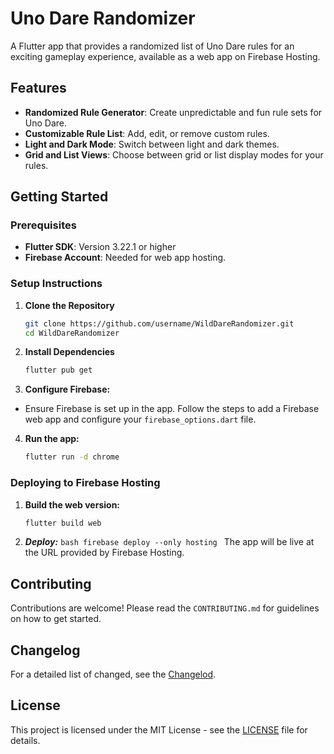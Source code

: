 # Uno Dare Randomizer

A Flutter app that provides a randomized list of Uno Dare rules for an exciting gameplay experience, available as a web app on Firebase Hosting.

## Features

- **Randomized Rule Generator**: Create unpredictable and fun rule sets for Uno Dare.
- **Customizable Rule List**: Add, edit, or remove custom rules.
- **Light and Dark Mode**: Switch between light and dark themes.
- **Grid and List Views**: Choose between grid or list display modes for your rules.

## Getting Started

### Prerequisites

- **Flutter SDK**: Version 3.22.1 or higher
- **Firebase Account**: Needed for web app hosting.

### Setup Instructions

1. **Clone the Repository**

   ```bash
   git clone https://github.com/username/WildDareRandomizer.git
   cd WildDareRandomizer
   ```

2. **Install Dependencies**

   ```bash
   flutter pub get
   ```

3. **Configure Firebase:**

- Ensure Firebase is set up in the app. Follow the steps to add a Firebase web app and configure your `firebase_options.dart` file.

4. **Run the app:**
   ```bash
   flutter run -d chrome
   ```

### Deploying to Firebase Hosting

1. **Build the web version:**

   ```bash
   flutter build web
   ```

2. **_Deploy:_**
   `bash
 firebase deploy --only hosting
 `
   The app will be live at the URL provided by Firebase Hosting.

## Contributing

Contributions are welcome! Please read the `CONTRIBUTING.md` for guidelines on how to get started.

## Changelog

For a detailed list of changed, see the [Changelod](./CHANGELOG.md).

## License

This project is licensed under the MIT License - see the [LICENSE](./LICENSE) file for details.
